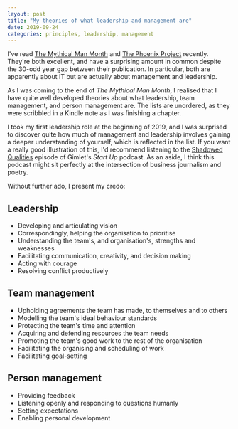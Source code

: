 ```yaml
---
layout: post
title: "My theories of what leadership and management are"
date: 2019-09-24
categories: principles, leadership, management
---
```


I've read [The Mythical Man Month](https://en.wikipedia.org/wiki/The_Mythical_Man-Month) and [The Phoenix Project](https://www.oreilly.com/library/view/the-phoenix-project/9781457191350/) recently. They're both excellent, and have a surprising amount in common despite the 30-odd year gap between their publication. In particular, both are apparently about IT but are actually about management and leadership.

As I was coming to the end of _The Mythical Man Month_, I realised that I have quite well developed theories about what leadership, team management, and person management are. The lists are unordered, as they were scribbled in a Kindle note as I was finishing a chapter.

 I took my first leadership role at the beginning of 2019, and I was surprised to discover quite how much of management and leadership involves gaining a deeper understanding of yourself, which is reflected in the list. If you want a really good illustration of this, I'd recommend listening to the [Shadowed Qualities](https://gimletmedia.com/shows/startup/mehw5w/gimlet-23-shadowed-qualities) episode of Gimlet's _Start Up_ podcast. As an aside, I think this podcast might sit perfectly at the intersection of business journalism and poetry.

 Without further ado, I present my credo:

## Leadership
* Developing and articulating vision
* Correspondingly, helping the organisation to prioritise
* Understanding the team's, and organisation's, strengths and weaknesses
* Facilitating communication, creativity, and decision making
* Acting with courage
* Resolving conflict productively

## Team management
* Upholding agreements the team has made, to themselves and to others
* Modelling the team's ideal behaviour standards
* Protecting the team's time and attention
* Acquiring and defending resources the team needs 
* Promoting the team's good work to the rest of the organisation
* Facilitating the organising and scheduling of work 
* Facilitating goal-setting

## Person management
* Providing feedback 
* Listening openly and responding to questions humanly
* Setting expectations
* Enabling personal development
